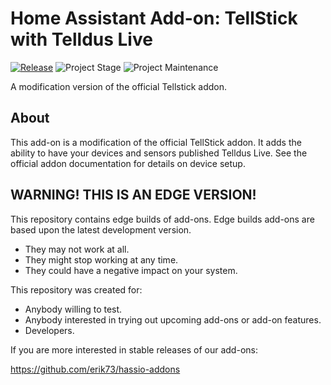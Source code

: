 # Home Assistant Add-on: TellStick with Telldus Live

[![Release][release-shield]][release] ![Project Stage][project-stage-shield] ![Project Maintenance][maintenance-shield]

A modification version of the official Tellstick addon.

## About

This add-on is a modification of the official TellStick addon.
It adds the ability to have your devices and sensors published Telldus Live.
See the official addon documentation for details on device setup.

## WARNING! THIS IS AN EDGE VERSION!

This repository contains edge builds of add-ons.
Edge builds add-ons are based upon the latest development version.

- They may not work at all.
- They might stop working at any time.
- They could have a negative impact on your system.

This repository was created for:

- Anybody willing to test.
- Anybody interested in trying out upcoming add-ons or add-on features.
- Developers.

If you are more interested in stable releases of our add-ons:

<https://github.com/erik73/hassio-addons>

[maintenance-shield]: https://img.shields.io/maintenance/yes/2021.svg
[project-stage-shield]: https://img.shields.io/badge/project%20stage-experimental-yellow.svg
[release-shield]: https://img.shields.io/badge/version-99209d7-blue.svg
[release]: https://github.com/erik73/addon-tellsticklive/tree/99209d7